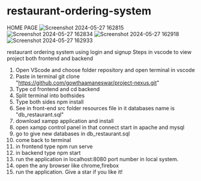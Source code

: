 # restaurant-ordering-system
HOME PAGE
![Screenshot 2024-05-27 162815](https://github.com/gowthaamaneswar/project-nexus/assets/101704394/18fedc05-1f29-4e27-a2b5-d4a3fdf47f72)
![Screenshot 2024-05-27 162834](https://github.com/gowthaamaneswar/project-nexus/assets/101704394/0cd4ed8e-98d6-4b7f-ab5f-a19ed391ec01)
![Screenshot 2024-05-27 162918](https://github.com/gowthaamaneswar/project-nexus/assets/101704394/172f84df-38c7-4b28-af9c-368a31f96a7d)
![Screenshot 2024-05-27 162933](https://github.com/gowthaamaneswar/project-nexus/assets/101704394/ec9aae8f-0cdb-443d-865e-e5c5838f67dc)


 restaurant ordering system using login and signup 
 Steps in vscode to view project both frontend and backend
 1. Open VScode and choose folder repository and open terminal in vscode
 2. Paste in terminal git clone "https://github.com/gowthaamaneswar/project-nexus.git"
 3. Type cd frontend and cd backend
 4. Split terminal into bothsides
 5. Type both sides npm install
 6. See in front-end src folder resources file in it databases name is "db_restaurant.sql"
 7. download xampp application and install
 8. open xampp control panel in that connect start in apache and mysql
 9. go to give new databases in db_restaurant.sql
 10. come back to terminal
 11. in frontend type npm run serve
 12. in backend type npm start 
 13. run the application in localhost:8080 port number in local system.
 14. open the any browser like chrome,firebox
 15. run the application.
Give a star if you like it!
